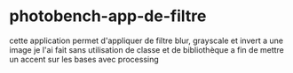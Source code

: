 # photobench-app-de-filtre

cette application permet d'appliquer de filtre blur, grayscale et invert a une image
je l'ai fait sans utilisation de classe et de bibliothèque a fin de mettre un accent sur 
les bases avec processing